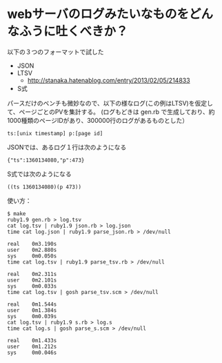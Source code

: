 
webサーバのログみたいなものをどんなふうに吐くべきか？
====

以下の３つのフォーマットで試した

* JSON
* LTSV
  * http://stanaka.hatenablog.com/entry/2013/02/05/214833
* S式

パースだけのベンチも微妙なので、以下の様なログ(この例はLTSV)を仮定して、ページごとのPVを集計する。
(ログもどきは gen.rb で生成しており、約1000種類のページIDがあり、300000行のログがあるものとした）

    ts:[unix timestamp] p:[page id]

JSONでは、あるログ１行は次のようになる

    {"ts":1360134080,"p":473}

S式では次のようになる

    ((ts 1360134080)(p 473))


使い方：

    $ make
    ruby1.9 gen.rb > log.tsv
    cat log.tsv | ruby1.9 json.rb > log.json
    time cat log.json | ruby1.9 parse_json.rb > /dev/null
    
    real    0m3.190s
    user    0m2.880s
    sys     0m0.050s
    time cat log.tsv | ruby1.9 parse_tsv.rb > /dev/null
    
    real    0m2.311s
    user    0m2.101s
    sys     0m0.033s
    time cat log.tsv | gosh parse_tsv.scm > /dev/null
    
    real    0m1.544s
    user    0m1.384s
    sys     0m0.039s
    cat log.tsv | ruby1.9 s.rb > log.s
    time cat log.s | gosh parse_s.scm > /dev/null
    
    real    0m1.433s
    user    0m1.212s
    sys     0m0.046s

